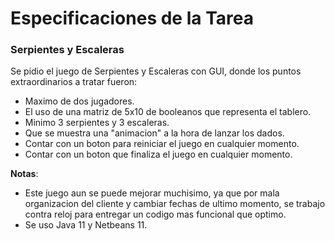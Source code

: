 # Especificaciones de la Tarea
### Serpientes y Escaleras
Se pidio el juego de Serpientes y Escaleras con GUI, donde los puntos extraordinarios a tratar fueron:

- Maximo de dos jugadores.
- El uso de una matriz de 5x10 de booleanos que representa el tablero.
- Minimo 3 serpientes y 3 escaleras.
- Que se muestra una "animacion" a la hora de lanzar los dados.
- Contar con un boton para reiniciar el juego en cualquier momento.
- Contar con un boton que finaliza el juego en cualquier momento.

**Notas**: 

- Este juego aun se puede mejorar muchisimo, ya que por mala organizacion del cliente y cambiar fechas de ultimo momento, se trabajo contra reloj para entregar un codigo mas funcional que optimo.
- Se uso Java 11 y Netbeans 11.